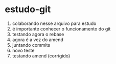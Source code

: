 # estudo-git

1. colaborando nesse arquivo para estudo
2. é importante conhecer o funcionamento do git 
3. testando agora o rebase
4. agora é a vez do amend
5. juntando commits
6. novo teste
7. testando amend (corrigido)
